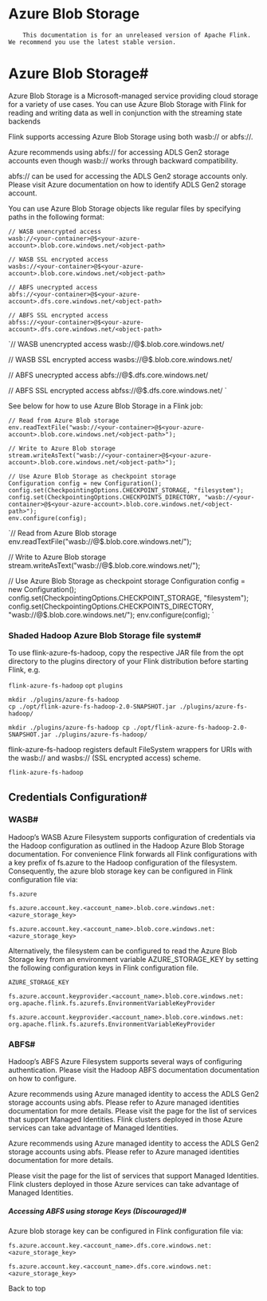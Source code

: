 # Azure Blob Storage


> 
        This documentation is for an unreleased version of Apache Flink. We recommend you use the latest stable version.
    


# Azure Blob Storage#


Azure Blob Storage is a Microsoft-managed service providing cloud storage for a variety of use cases.
You can use Azure Blob Storage with Flink for reading and writing data as well in conjunction with the streaming state backends


Flink supports accessing Azure Blob Storage using both wasb:// or abfs://.


> 
  Azure recommends using abfs:// for accessing ADLS Gen2 storage accounts even though wasb:// works through backward compatibility.



> 
  abfs:// can be used for accessing the ADLS Gen2 storage accounts only. Please visit Azure documentation on how to identify ADLS Gen2 storage account.



You can use Azure Blob Storage objects like regular files by specifying paths in the following format:


```
// WASB unencrypted access
wasb://<your-container>@$<your-azure-account>.blob.core.windows.net/<object-path>

// WASB SSL encrypted access
wasbs://<your-container>@$<your-azure-account>.blob.core.windows.net/<object-path>

// ABFS unecrypted access
abfs://<your-container>@$<your-azure-account>.dfs.core.windows.net/<object-path>

// ABFS SSL encrypted access
abfss://<your-container>@$<your-azure-account>.dfs.core.windows.net/<object-path>

```

`// WASB unencrypted access
wasb://<your-container>@$<your-azure-account>.blob.core.windows.net/<object-path>

// WASB SSL encrypted access
wasbs://<your-container>@$<your-azure-account>.blob.core.windows.net/<object-path>

// ABFS unecrypted access
abfs://<your-container>@$<your-azure-account>.dfs.core.windows.net/<object-path>

// ABFS SSL encrypted access
abfss://<your-container>@$<your-azure-account>.dfs.core.windows.net/<object-path>
`

See below for how to use Azure Blob Storage in a Flink job:


```
// Read from Azure Blob storage
env.readTextFile("wasb://<your-container>@$<your-azure-account>.blob.core.windows.net/<object-path>");

// Write to Azure Blob storage
stream.writeAsText("wasb://<your-container>@$<your-azure-account>.blob.core.windows.net/<object-path>");

// Use Azure Blob Storage as checkpoint storage
Configuration config = new Configuration();
config.set(CheckpointingOptions.CHECKPOINT_STORAGE, "filesystem");
config.set(CheckpointingOptions.CHECKPOINTS_DIRECTORY, "wasb://<your-container>@$<your-azure-account>.blob.core.windows.net/<object-path>");
env.configure(config);

```

`// Read from Azure Blob storage
env.readTextFile("wasb://<your-container>@$<your-azure-account>.blob.core.windows.net/<object-path>");

// Write to Azure Blob storage
stream.writeAsText("wasb://<your-container>@$<your-azure-account>.blob.core.windows.net/<object-path>");

// Use Azure Blob Storage as checkpoint storage
Configuration config = new Configuration();
config.set(CheckpointingOptions.CHECKPOINT_STORAGE, "filesystem");
config.set(CheckpointingOptions.CHECKPOINTS_DIRECTORY, "wasb://<your-container>@$<your-azure-account>.blob.core.windows.net/<object-path>");
env.configure(config);
`

### Shaded Hadoop Azure Blob Storage file system#


To use flink-azure-fs-hadoop, copy the respective JAR file from the opt directory to the plugins directory of your Flink distribution before starting Flink, e.g.

`flink-azure-fs-hadoop`
`opt`
`plugins`

```
mkdir ./plugins/azure-fs-hadoop
cp ./opt/flink-azure-fs-hadoop-2.0-SNAPSHOT.jar ./plugins/azure-fs-hadoop/

```

`mkdir ./plugins/azure-fs-hadoop
cp ./opt/flink-azure-fs-hadoop-2.0-SNAPSHOT.jar ./plugins/azure-fs-hadoop/
`

flink-azure-fs-hadoop registers default FileSystem wrappers for URIs with the wasb:// and wasbs:// (SSL encrypted access) scheme.

`flink-azure-fs-hadoop`

## Credentials Configuration#


### WASB#


Hadoop’s WASB Azure Filesystem supports configuration of credentials via the Hadoop configuration as
outlined in the Hadoop Azure Blob Storage documentation.
For convenience Flink forwards all Flink configurations with a key prefix of fs.azure to the
Hadoop configuration of the filesystem. Consequently, the azure blob storage key can be configured
in Flink configuration file via:

`fs.azure`

```
fs.azure.account.key.<account_name>.blob.core.windows.net: <azure_storage_key>

```

`fs.azure.account.key.<account_name>.blob.core.windows.net: <azure_storage_key>
`

Alternatively, the filesystem can be configured to read the Azure Blob Storage key from an
environment variable AZURE_STORAGE_KEY by setting the following configuration keys in
Flink configuration file.

`AZURE_STORAGE_KEY`

```
fs.azure.account.keyprovider.<account_name>.blob.core.windows.net: org.apache.flink.fs.azurefs.EnvironmentVariableKeyProvider

```

`fs.azure.account.keyprovider.<account_name>.blob.core.windows.net: org.apache.flink.fs.azurefs.EnvironmentVariableKeyProvider
`

### ABFS#


Hadoop’s ABFS Azure Filesystem supports several ways of configuring authentication. Please visit the Hadoop ABFS documentation documentation on how to configure.


> 
Azure recommends using Azure managed identity to access the ADLS Gen2 storage accounts using abfs. Please refer to Azure managed identities documentation for more details.
Please visit the page for the list of services that support Managed Identities. Flink clusters deployed in those Azure services can take advantage of Managed Identities.



Azure recommends using Azure managed identity to access the ADLS Gen2 storage accounts using abfs. Please refer to Azure managed identities documentation for more details.


Please visit the page for the list of services that support Managed Identities. Flink clusters deployed in those Azure services can take advantage of Managed Identities.


##### Accessing ABFS using storage Keys (Discouraged)#


Azure blob storage key can be configured in Flink configuration file via:


```
fs.azure.account.key.<account_name>.dfs.core.windows.net: <azure_storage_key>

```

`fs.azure.account.key.<account_name>.dfs.core.windows.net: <azure_storage_key>
`

 Back to top
